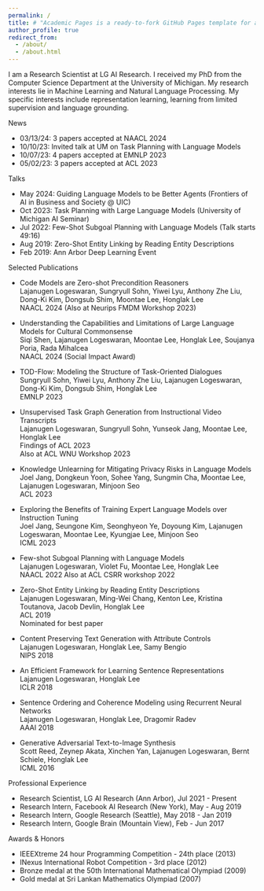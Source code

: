 ```yaml
---
permalink: /
title: # "Academic Pages is a ready-to-fork GitHub Pages template for academic personal websites"
author_profile: true
redirect_from: 
  - /about/
  - /about.html
---
```


I am a Research Scientist at LG AI Research. I received my PhD from the Computer Science Department at the University of Michigan. My research interests lie in Machine Learning and Natural Language Processing. My specific interests include representation learning, learning from limited supervision and language grounding.

News
- 03/13/24: 3 papers accepted at NAACL 2024
- 10/10/23: Invited talk at UM on Task Planning with Language Models
- 10/07/23: 4 papers accepted at EMNLP 2023
- 05/02/23: 3 papers accepted at ACL 2023

Talks
- May 2024: Guiding Language Models to be Better Agents (Frontiers of AI in Business and Society @ UIC)
- Oct 2023: Task Planning with Large Language Models (University of Michigan AI Seminar)
- Jul 2022: Few-Shot Subgoal Planning with Language Models (Talk starts 49:16)
- Aug 2019: Zero-Shot Entity Linking by Reading Entity Descriptions
- Feb 2019: Ann Arbor Deep Learning Event

Selected Publications

- Code Models are Zero-shot Precondition Reasoners  
  Lajanugen Logeswaran, Sungryull Sohn, Yiwei Lyu, Anthony Zhe Liu, Dong-Ki Kim, Dongsub Shim, Moontae Lee, Honglak Lee  
  NAACL 2024 (Also at Neurips FMDM Workshop 2023)

- Understanding the Capabilities and Limitations of Large Language Models for Cultural Commonsense  
  Siqi Shen, Lajanugen Logeswaran, Moontae Lee, Honglak Lee, Soujanya Poria, Rada Mihalcea  
  NAACL 2024 (Social Impact Award)

- TOD-Flow: Modeling the Structure of Task-Oriented Dialogues  
  Sungryull Sohn, Yiwei Lyu, Anthony Zhe Liu, Lajanugen Logeswaran, Dong-Ki Kim, Dongsub Shim, Honglak Lee  
  EMNLP 2023

- Unsupervised Task Graph Generation from Instructional Video Transcripts  
  Lajanugen Logeswaran, Sungryull Sohn, Yunseok Jang, Moontae Lee, Honglak Lee  
  Findings of ACL 2023  
  Also at ACL WNU Workshop 2023

- Knowledge Unlearning for Mitigating Privacy Risks in Language Models  
  Joel Jang, Dongkeun Yoon, Sohee Yang, Sungmin Cha, Moontae Lee, Lajanugen Logeswaran, Minjoon Seo  
  ACL 2023

- Exploring the Benefits of Training Expert Language Models over Instruction Tuning  
  Joel Jang, Seungone Kim, Seonghyeon Ye, Doyoung Kim, Lajanugen Logeswaran, Moontae Lee, Kyungjae Lee, Minjoon Seo  
  ICML 2023

- Few-shot Subgoal Planning with Language Models  
  Lajanugen Logeswaran, Violet Fu, Moontae Lee, Honglak Lee  
  NAACL 2022
  Also at ACL CSRR workshop 2022

- Zero-Shot Entity Linking by Reading Entity Descriptions  
  Lajanugen Logeswaran, Ming-Wei Chang, Kenton Lee, Kristina Toutanova, Jacob Devlin, Honglak Lee  
  ACL 2019  
  Nominated for best paper

- Content Preserving Text Generation with Attribute Controls  
  Lajanugen Logeswaran, Honglak Lee, Samy Bengio  
  NIPS 2018

- An Efficient Framework for Learning Sentence Representations  
  Lajanugen Logeswaran, Honglak Lee  
  ICLR 2018

- Sentence Ordering and Coherence Modeling using Recurrent Neural Networks  
  Lajanugen Logeswaran, Honglak Lee, Dragomir Radev  
  AAAI 2018

- Generative Adversarial Text-to-Image Synthesis  
  Scott Reed, Zeynep Akata, Xinchen Yan, Lajanugen Logeswaran, Bernt Schiele, Honglak Lee  
  ICML 2016

Professional Experience
- Research Scientist, LG AI Research (Ann Arbor), Jul 2021 - Present
- Research Intern, Facebook AI Research (New York), May - Aug 2019
- Research Intern, Google Research (Seattle), May 2018 - Jan 2019
- Research Intern, Google Brain (Mountain View), Feb - Jun 2017

Awards & Honors
- IEEEXtreme 24 hour Programming Competition - 24th place (2013)
- INexus International Robot Competition - 3rd place (2012)
- Bronze medal at the 50th International Mathematical Olympiad (2009)
- Gold medal at Sri Lankan Mathematics Olympiad (2007)
